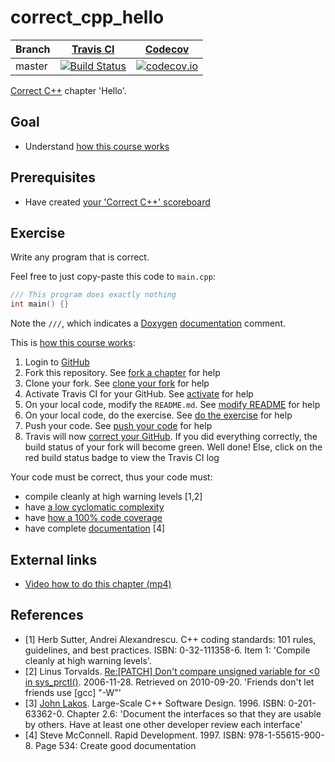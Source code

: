 # correct_cpp_hello

Branch|[Travis CI](https://travis-ci.org)|[Codecov](https://www.codecov.io)
---|---|---
master|[![Build Status](https://travis-ci.org/robertlugg/correct_cpp_hello.svg?branch=master)](https://travis-ci.org/robertlugg/correct_cpp_hello)|[![codecov.io](https://codecov.io/github/robertlugg/correct_cpp_hello/coverage.svg?branch=master)](https://codecov.io/github/robertlugg/correct_cpp_hello/branch/master)

[Correct C++](https://github.com/richelbilderbeek/correct_cpp) chapter 'Hello'.

## Goal

 * Understand [how this course works](https://github.com/richelbilderbeek/correct_cpp/blob/master/doc/how_this_course_works.md)

## Prerequisites

 * Have created [your 'Correct C++' scoreboard](https://github.com/richelbilderbeek/correct_cpp_scoreboard)

## Exercise

Write any program that is correct. 

Feel free to just copy-paste this code to `main.cpp`:

```c++
/// This program does exactly nothing
int main() {}
```

Note the `///`, which indicates a [Doxygen](https://github.com/richelbilderbeek/cpp/blob/master/content/CppDoxygen.md) [documentation](https://github.com/richelbilderbeek/cpp/blob/master/content/CppDocumentation.md) comment.

This is [how this course works](https://github.com/richelbilderbeek/correct_cpp/blob/master/doc/how_this_course_works.md):

  1. Login to [GitHub](https://github.com/)
  2. Fork this repository. See [fork a chapter](https://github.com/richelbilderbeek/correct_cpp/blob/master/doc/1_fork_a_chapter.md) for help
  3. Clone your fork. See [clone your fork](https://github.com/richelbilderbeek/correct_cpp/blob/master/doc/2_clone_your_fork.md) for help
  4. Activate Travis CI for your GitHub. See [activate](https://github.com/richelbilderbeek/correct_cpp/blob/master/doc/3_activate.md) for help 
  5. On your local code, modify the `README.md`. See [modify README](https://github.com/richelbilderbeek/correct_cpp/blob/master/doc/4_modify_readme.md) for help
  6. On your local code, do the exercise. See [do the exercise](https://github.com/richelbilderbeek/correct_cpp/blob/master/doc/5_do_the_exercise.md) for help
  7. Push your code. See [push your code](https://github.com/richelbilderbeek/correct_cpp/blob/master/doc/6_push_your_code.md) for help
  8. Travis will now [correct your GitHub](https://github.com/richelbilderbeek/correct_cpp/blob/master/doc/7_correct_your_github.md). 
     If you did everything correctly, 
     the build status of your fork will become green. 
     Well done! Else, click on the red build status badge 
     to view the Travis CI log

Your code must be correct, thus your code must:

 * compile cleanly at high warning levels [1,2] 
 * have [a low cyclomatic complexity](https://github.com/richelbilderbeek/correct_cpp/blob/master/doc/lower_cyclomatic_complexity.md)
 * have [how a 100% code coverage](https://github.com/richelbilderbeek/correct_cpp/blob/master/doc/get_100_percent_code_coverage.md)
 * have complete [documentation](https://github.com/richelbilderbeek/cpp/blob/master/content/CppDocumentation.md) [4]

## External links

 * [Video how to do this chapter (mp4)](http://www.richelbilderbeek.nl/correct_cpp_hello.mp4)

## References

 * [1] Herb Sutter, Andrei Alexandrescu. C++ coding standards: 101 rules, guidelines, and best practices. ISBN: 0-32-111358-6. Item 1: 'Compile cleanly at high warning levels'.
 * [2] Linus Torvalds. [Re:[PATCH] Don't compare unsigned variable for &lt;0 in sys\_prctl()](http://linux.derkeiler.com/Mailing-Lists/Kernel/2006-11/msg08325.html). 2006-11-28. Retrieved on 2010-09-20. 'Friends don't let friends use [gcc] "-W"'
 * [3] [John Lakos](https://github.com/richelbilderbeek/cpp/blob/master/content/CppJohnLakos.md). Large-Scale C++ Software Design. 1996. ISBN: 0-201-63362-0. Chapter 2.6: 'Document the interfaces so that they are usable by others. Have at least one other developer review each interface'
 * [4] Steve McConnell. Rapid Development. 1997. ISBN: 978-1-55615-900-8. Page 534: Create good documentation
